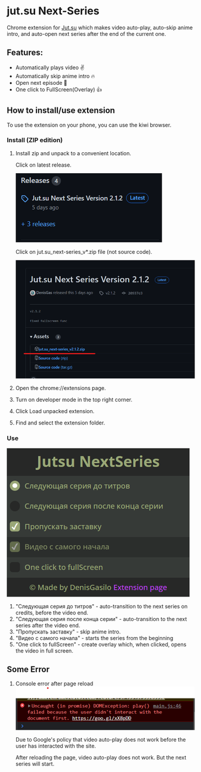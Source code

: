 # jut.su Next-Series

Chrome extension for [Jut.su](https://jut.su/) which makes video auto-play, auto-skip anime intro, and auto-open next series after the end of the current one.

## Features:

- Automatically plays video ✌️
- Automatically skip anime intro 🔥
- Open next episode 🤩
- One click to FullScreen(Overlay) 👍

## How to install/use extension

To use the extension on your phone, you can use the kiwi browser.

### Install (ZIP edition)

1. Install zip and unpack to a convenient location.

   Click on latest release.

   ![Latest Release img](./img/relise_img.png)

   Click on jut.su_next-series_v\*.zip file (not source code).

   ![Zip](./img/zip.png)

2. Open the chrome://extensions page.
3. Turn on developer mode in the top right corner.
4. Click Load unpacked extension.
5. Find and select the extension folder.

### Use

![ExtensionUi](./img/UI.png)

1. "Следующая серия до титров" - auto-transition to the next series on credits, before the video end.
2. "Следующая серия после конца серии" - auto-transition to the next series after the video end.
3. "Пропускать заставку" - skip anime intro.
4. "Видео с самого начала" - starts the series from the beginning
5. "One click to fullScreen" - create overlay which, when clicked, opens the video in full screen.

## Some Error

1.  Console error after page reload  
    ![GoogleErrorImg](./img/G_Error.png)

    Due to Google's policy that video auto-play does not work before the user has interacted with the site.

    After reloading the page, video auto-play does not work. But the next series will start.
